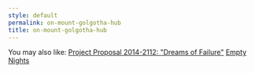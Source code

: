 ```yaml
---
style: default
permalink: on-mount-golgotha-hub
title: on-mount-golgotha-hub
---
```

You may also like:
[Project Proposal 2014-2112: "Dreams of Failure"](http://scp-wiki.net/project-proposal-2014-2112)
[Empty Nights](http://scp-wiki.net/empty-nights)